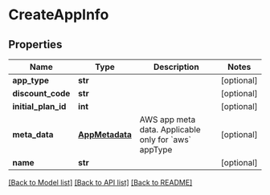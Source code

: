 # CreateAppInfo

## Properties
| Name                | Type                              | Description                                                    | Notes      |
| ------------------- | --------------------------------- | -------------------------------------------------------------- | ---------- |
| **app_type**        | **str**                           |                                                                | [optional] |
| **discount_code**   | **str**                           |                                                                | [optional] |
| **initial_plan_id** | **int**                           |                                                                | [optional] |
| **meta_data**       | [**AppMetadata**](AppMetadata.md) | AWS app meta data. Applicable only for &#x60;aws&#x60; appType | [optional] |
| **name**            | **str**                           |                                                                | [optional] |

[[Back to Model list]](../README.md#documentation-for-models) [[Back to API list]](../README.md#documentation-for-api-endpoints) [[Back to README]](../README.md)
